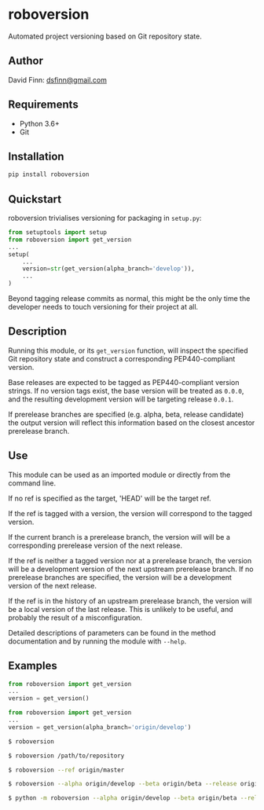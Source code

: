 # roboversion

Automated project versioning based on Git repository state.

## Author

David Finn: dsfinn@gmail.com

## Requirements

* Python 3.6+
* Git

## Installation

```sh
pip install roboversion
```

## Quickstart

roboversion trivialises versioning for packaging in `setup.py`:

```python
from setuptools import setup
from roboversion import get_version
...
setup(
	...
	version=str(get_version(alpha_branch='develop')),
	...
)
```

Beyond tagging release commits as normal, this might be the only time the
developer needs to touch versioning for their project at all.

## Description

Running this module, or its `get_version` function, will inspect the specified
Git repository state and construct a corresponding PEP440-compliant version.

Base releases are expected to be tagged as PEP440-compliant version strings.
If no version tags exist, the base version will be treated as `0.0.0`, and the
resulting development version will be targeting release `0.0.1`.

If prerelease branches are specified (e.g. alpha, beta, release candidate)
the output version will reflect this information based on the closest ancestor
prerelease branch.

## Use

This module can be used as an imported module or directly from the command
line.

If no ref is specified as the target, 'HEAD' will be the target ref.

If the ref is tagged with a version, the version will correspond to
the tagged version.

If the current branch is a prerelease branch, the version will
will be a corresponding prerelease version of the next release.

If the ref is neither a tagged version nor at a prerelease branch,
the version will be a development version of the next upstream
prerelease branch. If no prerelease branches are specified, the version
will be a development version of the next release.

If the ref is in the history of an upstream prerelease branch, the
version will be a local version of the last release. This is unlikely to be
useful, and probably the result of a misconfiguration.

Detailed descriptions of parameters can be found in the method documentation
and by running the module with `--help`.

## Examples

```python
from roboversion import get_version
...
version = get_version()
```

```python
from roboversion import get_version
...
version = get_version(alpha_branch='origin/develop')
```

```bash
$ roboversion
```

```bash
$ roboversion /path/to/repository
```

```bash
$ roboversion --ref origin/master
```

```bash
$ roboversion --alpha origin/develop --beta origin/beta --release origin/release --no_auto_local --ref HEAD
```

```bash
$ python -m roboversion --alpha origin/develop --beta origin/beta --release origin/release --no_auto_local --ref HEAD
```

